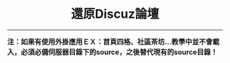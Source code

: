 # **<center>還原Discuz論壇**

---

<font size='3'>
<b>注：如果有使用外掛應用ＥＸ：首頁四格、社區茶坊…教學中並不會載入，必須必備伺服器目錄下的source，之後替代現有的source目錄！
</font>

